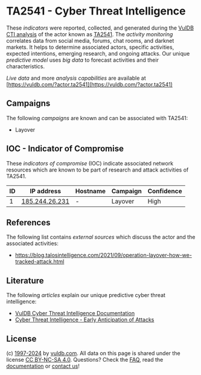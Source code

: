 # TA2541 - Cyber Threat Intelligence

These _indicators_ were reported, collected, and generated during the [VulDB CTI analysis](https://vuldb.com/?kb.cti) of the actor known as [TA2541](https://vuldb.com/?actor.ta2541). The _activity monitoring_ correlates data from social media, forums, chat rooms, and darknet markets. It helps to determine associated actors, specific activities, expected intentions, emerging research, and ongoing attacks. Our unique _predictive model_ uses _big data_ to forecast activities and their characteristics.

_Live data_ and more _analysis capabilities_ are available at [https://vuldb.com/?actor.ta2541](https://vuldb.com/?actor.ta2541)

## Campaigns

The following _campaigns_ are known and can be associated with TA2541:

* Layover

## IOC - Indicator of Compromise

These _indicators of compromise_ (IOC) indicate associated network resources which are known to be part of research and attack activities of TA2541.

ID | IP address | Hostname | Campaign | Confidence
-- | ---------- | -------- | -------- | ----------
1 | [185.244.26.231](https://vuldb.com/?ip.185.244.26.231) | - | Layover | High

## References

The following list contains _external sources_ which discuss the actor and the associated activities:

* https://blog.talosintelligence.com/2021/09/operation-layover-how-we-tracked-attack.html

## Literature

The following _articles_ explain our unique predictive cyber threat intelligence:

* [VulDB Cyber Threat Intelligence Documentation](https://vuldb.com/?kb.cti)
* [Cyber Threat Intelligence - Early Anticipation of Attacks](https://www.scip.ch/en/?labs.20201022)

## License

(c) [1997-2024](https://vuldb.com/?kb.changelog) by [vuldb.com](https://vuldb.com/?kb.about). All data on this page is shared under the license [CC BY-NC-SA 4.0](https://creativecommons.org/licenses/by-nc-sa/4.0/). Questions? Check the [FAQ](https://vuldb.com/?kb.faq), read the [documentation](https://vuldb.com/?kb) or [contact us](https://vuldb.com/?contact)!
